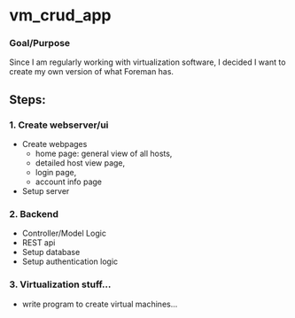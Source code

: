 # vm_crud_app
### Goal/Purpose
Since I am regularly working with virtualization software, I decided I want to create my own version of what Foreman has. 

## Steps:
### 1. Create webserver/ui
- Create webpages
    - home page: general view of all hosts, 
    - detailed host view page, 
    - login page, 
    - account info page
- Setup server
### 2. Backend
- Controller/Model Logic
- REST api
- Setup database
- Setup authentication logic
### 3. Virtualization stuff...
- write program to create virtual machines...  


